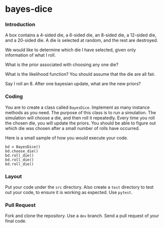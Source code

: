 # bayes-dice

### Introduction

A box contains a 4-sided die, a 6-sided die, an 8-sided die, a 12-sided die, and a 20-sided die. A die is selected at random, and the rest are destroyed.

We would like to determine which die I have selected, given only information of what I roll.

What is the prior associated with choosing any one die?

What is the likelihood function? You should assume that the die are all fair.

Say I roll an 8. After one bayesian update, what are the new priors?

### Coding

You are to create a class called `BayesDice`. Implement as many instance methods as you need. The purpose of this class is to run a simulation. The simulation will choose a die, and then roll it repeatedly. Every time you roll the chosen die, you will update the priors. You should be able to figure out which die was chosen after a small number of rolls have occurred.

Here is a small sample of how you would execute your code.

```
bd = BayesDice()
bd.choose_die()
bd.roll_die()
bd.roll_die()
bd.roll_die()
```

### Layout

Put your code under the `src` directory. Also create a `test` directory to test out your code, to ensure it is working as expected. Use `pytest`.

### Pull Request

Fork and clone the repository. Use a `dev` branch. Send a pull request of your final code.

